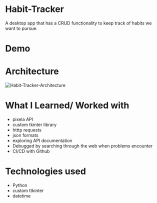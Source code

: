 # Habit-Tracker
A desktop app that has a CRUD functionality to keep track of habits we want to pursue.

# Demo

# Architecture
![Habit-Tracker-Architecture](https://user-images.githubusercontent.com/62731591/220462571-09659597-fdfc-490b-8163-10dd2fefece6.png)


# What I Learned/ Worked with

* pixela API
* custom tkinter library
* htttp requests
* json formats
* exploring API documentation
* Debugged by searching through the web when problems encounter 
* CI/CD with Github

# Technologies used

* Python
* custom ttkinter
* datetime
